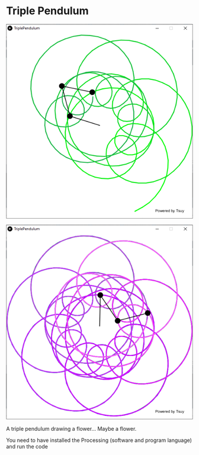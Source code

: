 # Triple Pendulum

![Pendulum1](https://github.com/TsuHub/Triple-Pendulum/blob/master/SampleImage1.png?raw=true)

![Pendulum2](https://github.com/TsuHub/Triple-Pendulum/blob/master/SampleImage2.png?raw=true)

<p align="left">

  A triple pendulum drawing a flower... Maybe a flower.
  
  You need to have installed the Processing (software and program language) and run the code

</p>
